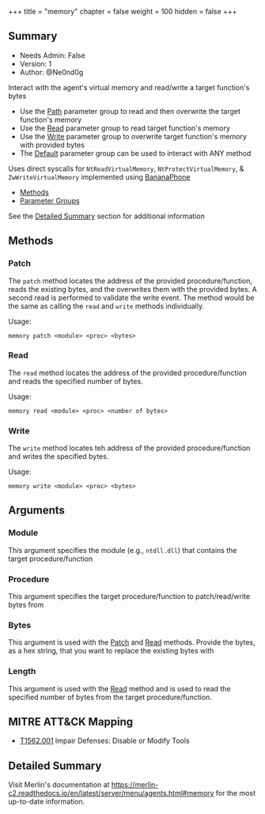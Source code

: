+++
title = "memory"
chapter = false
weight = 100
hidden = false
+++

## Summary

- Needs Admin: False
- Version: 1
- Author: @Ne0nd0g

Interact with the agent's virtual memory and read/write a target function's bytes
- Use the [Path](#patch) parameter group to read and then overwrite the target function's memory
- Use the [Read](#read) parameter group to read target function's memory
- Use the [Write](#write) parameter group to overwrite target function's memory with provided bytes
- The [Default](#default) parameter group can be used to interact with ANY method

Uses direct syscalls for `NtReadVirtualMemory`, `NtProtectVirtualMemory`, & `ZwWriteVirtualMemory` implemented
using [BananaPhone](https://github.com/C-Sto/BananaPhone)

* [Methods](#methods)
* [Parameter Groups](#parameter-groups)

See the [Detailed Summary](#detailed-summary) section for additional information

## Methods

### Patch

The `patch` method locates the address of the provided procedure/function, reads the existing bytes, and the
overwrites them with the provided bytes. A second read is performed to validate the write event. The method would be
the same as calling the `read` and `write` methods individually.

Usage:

`memory patch <module> <proc> <bytes>`

### Read

The `read` method locates the address of the provided procedure/function and reads the specified number of bytes.

Usage:

`memory read <module> <proc> <number of bytes>`

### Write

The `write` method locates teh address of the provided procedure/function and writes the specified bytes.

Usage:

`memory write <module> <proc> <bytes>`

## Arguments

### Module

This argument specifies the module (e.g., `ntdll.dll`) that contains the target procedure/function

### Procedure

This argument specifies the target procedure/function to patch/read/write bytes from

### Bytes

This argument is used with the [Patch](#patch) and [Read](#read) methods. Provide the bytes, as a hex string, that
you want to replace the existing bytes with

### Length

This argument is used with the [Read](#read) method and is used to read the specified number of bytes from the target
procedure/function.

## MITRE ATT&CK Mapping

- [T1562.001](https://attack.mitre.org/techniques/T1562/001/) Impair Defenses: Disable or Modify Tools

## Detailed Summary

Visit Merlin's documentation at https://merlin-c2.readthedocs.io/en/latest/server/menu/agents.html#memory for the most
up-to-date information.
